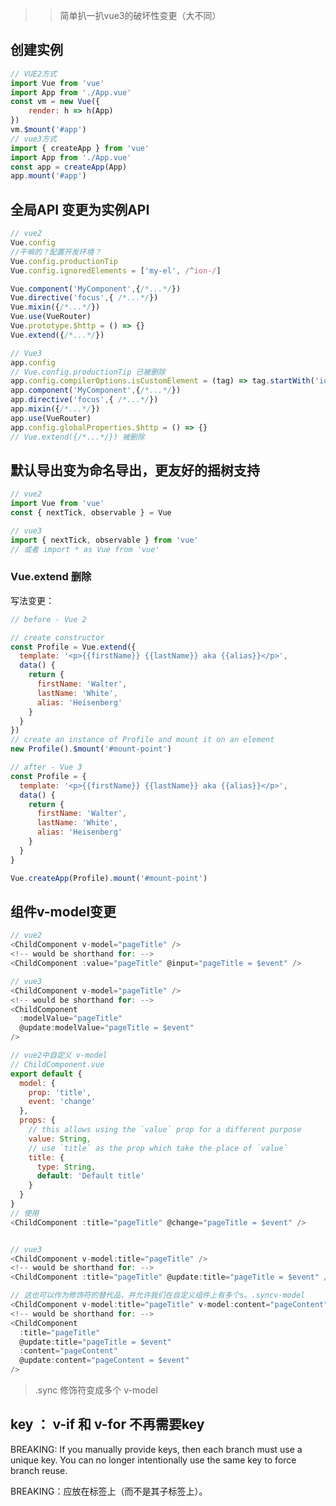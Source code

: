 
>> 简单扒一扒vue3的破坏性变更（大不同）
## 创建实例
```js
// VUE2方式
import Vue from 'vue'
import App from './App.vue'
const vm = new Vue({
    render: h => h(App)
})
vm.$mount('#app')
// vue3方式
import { createApp } from 'vue'
import App from './App.vue'
const app = createApp(App)
app.mount('#app')
```
## 全局API 变更为实例API
```js
// vue2
Vue.config
//干嘛的？配置开发环境？
Vue.config.productionTip
Vue.config.ignoredElements = ['my-el', /^ion-/]

Vue.component('MyComponent',{/*...*/})
Vue.directive('focus',{ /*...*/})
Vue.mixin({/*...*/})
Vue.use(VueRouter)
Vue.prototype.$http = () => {}
Vue.extend({/*...*/})

// Vue3
app.config
// Vue.config.productionTip 已被删除
app.config.compilerOptions.isCustomElement = (tag) => tag.startWith('ion-')
app.component('MyComponent',{/*...*/})
app.directive('focus',{ /*...*/})
app.mixin({/*...*/})
app.use(VueRouter)
app.config.globalProperties.$http = () => {}
// Vue.extend({/*...*/}) 被删除
```

## 默认导出变为命名导出，更友好的摇树支持
```js
// vue2
import Vue from 'vue'
const { nextTick, observable } = Vue

// vue3
import { nextTick, observable } from 'vue'
// 或者 import * as Vue from 'vue'
```

### Vue.extend 删除
写法变更：  
```js
// before - Vue 2

// create constructor
const Profile = Vue.extend({
  template: '<p>{{firstName}} {{lastName}} aka {{alias}}</p>',
  data() {
    return {
      firstName: 'Walter',
      lastName: 'White',
      alias: 'Heisenberg'
    }
  }
})
// create an instance of Profile and mount it on an element
new Profile().$mount('#mount-point')

// after - Vue 3
const Profile = {
  template: '<p>{{firstName}} {{lastName}} aka {{alias}}</p>',
  data() {
    return {
      firstName: 'Walter',
      lastName: 'White',
      alias: 'Heisenberg'
    }
  }
}

Vue.createApp(Profile).mount('#mount-point')
```

## 组件v-model变更
```js
// vue2
<ChildComponent v-model="pageTitle" />
<!-- would be shorthand for: -->
<ChildComponent :value="pageTitle" @input="pageTitle = $event" />

// vue3
<ChildComponent v-model="pageTitle" />
<!-- would be shorthand for: -->
<ChildComponent
  :modelValue="pageTitle"
  @update:modelValue="pageTitle = $event"
/>

```

```js
// vue2中自定义 v-model
// ChildComponent.vue
export default {
  model: {
    prop: 'title',
    event: 'change'
  },
  props: {
    // this allows using the `value` prop for a different purpose
    value: String,
    // use `title` as the prop which take the place of `value`
    title: {
      type: String,
      default: 'Default title'
    }
  }
}
// 使用
<ChildComponent :title="pageTitle" @change="pageTitle = $event" />


// vue3
<ChildComponent v-model:title="pageTitle" />
<!-- would be shorthand for: -->
<ChildComponent :title="pageTitle" @update:title="pageTitle = $event" />

// 这也可以作为修饰符的替代品，并允许我们在自定义组件上有多个s。.syncv-model
<ChildComponent v-model:title="pageTitle" v-model:content="pageContent" />
<!-- would be shorthand for: -->
<ChildComponent
  :title="pageTitle"
  @update:title="pageTitle = $event"
  :content="pageContent"
  @update:content="pageContent = $event"
/>
```
> .sync 修饰符变成多个 v-model

## key ： v-if 和 v-for 不再需要key
BREAKING: If you manually provide keys, then each branch must use a unique key. You can no longer intentionally use the same key to force branch reuse.

BREAKING：应放在标签上（而不是其子标签上）。<template v-for key><template>

## v-if 优先级高于 v-for

## v-bind 合并顺序改变
后定义的生效   

## v-on.native 修饰符已删除，未声明在emits中的原生事件会绑定到根元素

## 函数组件
在 3.x 中，功能组件从 2.x 获得的性能提升可以忽略不计，因此我们建议只使用有状态组件
功能组件只能使用接收 和 （即 ， ，propscontextslotsattrsemit)
中断：删除了单文件组件 （SFC） 上的属性functional<template>
中断：删除了由函数创建的组件中的选项{ functional: true }


## 异步组件
显式定义异步组件的新帮助程序方法defineAsyncComponent
component选项重命名为loader
加载程序函数本身不接收和参数，必须返回 Promiseresolvereject


## 渲染函数变更
h现在全局导入，而不是传递以将函数呈现为参数
渲染函数参数已更改，以便在有状态组件和函数组件之间更加一致
VNodes现在具有扁平道具结构
```js
// vue2
// Vue 2 Render Function Example
export default {
  render(h) {
    return h('div')
  }
}

// Vue 3 Render Function Example
import { h } from 'vue'

export default {
  render() {
    return h('div')
  }
}
```

VNode 
```js
// 2.x
{
  staticClass: 'button',
  class: {'is-outlined': isOutlined },
  staticStyle: { color: '#34495E' },
  style: { backgroundColor: buttonColor },
  attrs: { id: 'submit' },
  domProps: { innerHTML: '' },
  on: { click: submitForm },
  key: 'submit-button'
}

// 3.x Syntax
{
  class: ['button', { 'is-outlined': isOutlined }],
  style: [{ color: '#34495E' }, { backgroundColor: buttonColor }],
  id: 'submit',
  innerHTML: '',
  onClick: submitForm,
  key: 'submit-button'
}

```
已注册组件

```js
// 2.x
Vue.component('button-counter', {
  data() {
    return {
      count: 0
    }
  }
  template: `
    <button @click="count++">
      Clicked {{ count }} times.
    </button>
  `
})

export default {
  render(h) {
    return h('button-counter')
  }
}

//在 3.x 中，由于 VNodes 是上下文无关的，因此我们不能再使用字符串 ID 来隐式查找已注册的组件。相反，我们需要使用导入的方法：resolveComponent

// 3.x
import { h, resolveComponent } from 'vue'

export default {
  setup() {
      // 要用resolveComponent 查找
    const ButtonCounter = resolveComponent('button-counter')
    return () => h(ButtonCounter)
  }
}
```

## 插槽统一
this.$slots现在将插槽公开为函数  
中断：已删除this.$scopedSlots  

```js
// 2.x Syntax
h(LayoutComponent, [
  h('div', { slot: 'header' }, this.header),
  h('div', { slot: 'content' }, this.content)
])
//此外，在引用作用域内槽时，可以使用以下语法引用它们：
// 2.x Syntax
this.$scopedSlots.header

// 3.x Syntax
h(LayoutComponent, {}, {
  header: () => h('div', this.header),
  content: () => h('div', this.content)
})

// 当您需要以编程方式引用作用域内槽时，它们现在已统一到该选项中。$slots
// 2.x Syntax
this.$scopedSlots.header

// 3.x Syntax
this.$slots.header()
```

## $listeners 删除
该对象已在 Vue 3 中删除。事件侦听器现在是：$listeners$attrs
```js
{
  text: 'this is an attribute',
  onClose: () => console.log('close Event triggered')
}

```